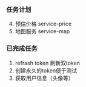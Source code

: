 ### 任务计划
4. 预估价格 service-price
5. 地图服务 service-map

### 已完成任务
1. refrash token 刷新双token
2. 创建永久的token便于测试
3. 获取用户信息（头像等）